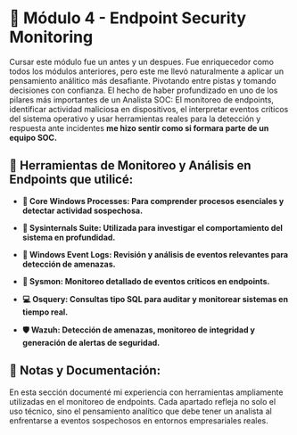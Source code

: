 # 🔐 Módulo 4 - Endpoint Security Monitoring

Cursar este módulo fue un antes y un despues. Fue enriquecedor como todos los módulos anteriores, pero este me llevó naturalmente a aplicar un pensamiento análitico más desafiante. 
Pivotando entre pistas y tomando decisiones con confianza. El hecho de haber profundizado en uno de los pilares más importantes de un Analista SOC: El monitoreo de endpoints, identificar actividad maliciosa en dispositivos, el interpretar eventos críticos del sistema operativo y usar herramientas reales para la detección y respuesta ante incidentes **me hizo sentir como si formara parte de un equipo SOC.**

## 🧰 Herramientas de Monitoreo y Análisis en Endpoints que utilicé:

- **🔎 Core Windows Processes: Para comprender procesos esenciales y detectar actividad sospechosa.**

- **📁 Sysinternals Suite: Utilizada para investigar el comportamiento del sistema en profundidad.**

- **📑 Windows Event Logs: Revisión y análisis de eventos relevantes para detección de amenazas.**

- **📸 Sysmon: Monitoreo detallado de eventos críticos en endpoints.**

- **💻 Osquery: Consultas tipo SQL para auditar y monitorear sistemas en tiempo real.**

- **🛡️ Wazuh: Detección de amenazas, monitoreo de integridad y generación de alertas de seguridad.**


## 📂 Notas y Documentación:
En esta sección documenté mi experiencia con herramientas ampliamente utilizadas en el monitoreo de endpoints. Cada apartado refleja no solo el uso técnico, sino el pensamiento analítico que debe tener un analista al enfrentarse a eventos sospechosos en entornos empresariales reales.
